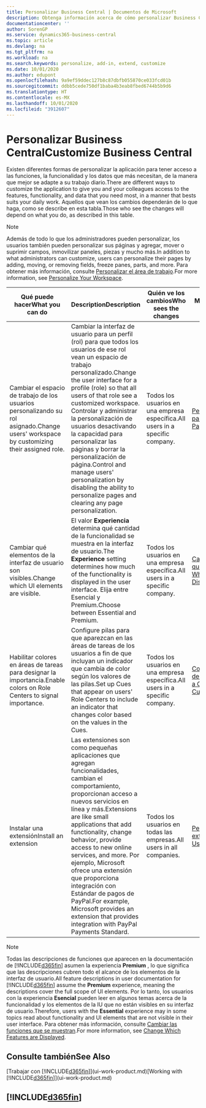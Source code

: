 ```yaml
---
title: Personalizar Business Central | Documentos de Microsoft
description: Obtenga información acerca de cómo personalizar Business Central y agregar funcionalidades.
documentationcenter: ''
author: SorenGP
ms.service: dynamics365-business-central
ms.topic: article
ms.devlang: na
ms.tgt_pltfrm: na
ms.workload: na
ms.search.keywords: personalize, add-in, extend, customize
ms.date: 10/01/2020
ms.author: edupont
ms.openlocfilehash: 9a9ef59ddec127b8c87dbfb055870ce033fcd01b
ms.sourcegitcommit: ddbb5cede750df1baba4b3eab8fbed6744b5b9d6
ms.translationtype: HT
ms.contentlocale: es-MX
ms.lasthandoff: 10/01/2020
ms.locfileid: "3912607"
---
```

# <a name="customize-business-central"></a><span data-ttu-id="f281e-103">Personalizar Business Central</span><span class="sxs-lookup"><span data-stu-id="f281e-103">Customize Business Central</span></span>
<span data-ttu-id="f281e-104">Existen diferentes formas de personalizar la aplicación para tener acceso a las funciones, la funcionalidad y los datos que más necesitan, de la manera que mejor se adapte a su trabajo diario.</span><span class="sxs-lookup"><span data-stu-id="f281e-104">There are different ways to customize the application to give you and your colleagues access to the features, functionality, and data that you need most, in a manner that bests suits your daily work.</span></span> <span data-ttu-id="f281e-105">Aquellos que vean los cambios dependerán de lo que haga, como se describe en esta tabla.</span><span class="sxs-lookup"><span data-stu-id="f281e-105">Those who see the changes will depend on what you do, as described in this table.</span></span>

> [!NOTE]
> <span data-ttu-id="f281e-106">Además de todo lo que los administradores pueden personalizar, los usuarios también pueden personalizar sus páginas y agregar, mover o suprimir campos, inmovilizar paneles, piezas y mucho más.</span><span class="sxs-lookup"><span data-stu-id="f281e-106">In addition to what administrators can customize, users can personalize their pages by adding, moving, or removing fields, freeze panes, parts, and more.</span></span> <span data-ttu-id="f281e-107">Para obtener más información, consulte [Personalizar el área de trabajo](ui-personalization-user.md).</span><span class="sxs-lookup"><span data-stu-id="f281e-107">For more information, see [Personalize Your Workspace](ui-personalization-user.md).</span></span>

| <span data-ttu-id="f281e-108">Qué puede hacer</span><span class="sxs-lookup"><span data-stu-id="f281e-108">What you can do</span></span>    |  <span data-ttu-id="f281e-109">Description</span><span class="sxs-lookup"><span data-stu-id="f281e-109">Description</span></span>  |  <span data-ttu-id="f281e-110">Quién ve los cambios</span><span class="sxs-lookup"><span data-stu-id="f281e-110">Who sees the changes</span></span>  |  <span data-ttu-id="f281e-111">Más información</span><span class="sxs-lookup"><span data-stu-id="f281e-111">More information</span></span>  |
|-----|---------------|---------|-------|
|<span data-ttu-id="f281e-112">Cambiar el espacio de trabajo de los usuarios personalizando su rol asignado.</span><span class="sxs-lookup"><span data-stu-id="f281e-112">Change users' workspace by customizing their assigned role.</span></span>|<span data-ttu-id="f281e-113">Cambiar la interfaz de usuario para un perfil (rol) para que todos los usuarios de ese rol vean un espacio de trabajo personalizado.</span><span class="sxs-lookup"><span data-stu-id="f281e-113">Change the user interface for a profile (role) so that all users of that role see a customized workspace.</span></span> <span data-ttu-id="f281e-114">Controlar y administrar la personalización de usuarios desactivando la capacidad para personalizar las páginas y borrar la personalización de página.</span><span class="sxs-lookup"><span data-stu-id="f281e-114">Control and manage users' personalization by disabling the ability to personalize pages and clearing any page personalization.</span></span>|<span data-ttu-id="f281e-115">Todos los usuarios en una empresa específica.</span><span class="sxs-lookup"><span data-stu-id="f281e-115">All users in a specific company.</span></span>|[<span data-ttu-id="f281e-116">Personalizar páginas para perfiles</span><span class="sxs-lookup"><span data-stu-id="f281e-116">Customize Pages for Profiles</span></span>](ui-personalization-manage.md)|
|<span data-ttu-id="f281e-117">Cambiar qué elementos de la interfaz de usuario son visibles.</span><span class="sxs-lookup"><span data-stu-id="f281e-117">Change which UI elements are visible.</span></span>|<span data-ttu-id="f281e-118">El valor **Experiencia** determina qué cantidad de la funcionalidad se muestra en la interfaz de usuario.</span><span class="sxs-lookup"><span data-stu-id="f281e-118">The **Experience** setting determines how much of the functionality is displayed in the user interface.</span></span> <span data-ttu-id="f281e-119">Elija entre Esencial y Premium.</span><span class="sxs-lookup"><span data-stu-id="f281e-119">Choose between Essential and Premium.</span></span>|<span data-ttu-id="f281e-120">Todos los usuarios en una empresa específica.</span><span class="sxs-lookup"><span data-stu-id="f281e-120">All users in a specific company.</span></span>|[<span data-ttu-id="f281e-121">Cambiar las funciones que se muestran</span><span class="sxs-lookup"><span data-stu-id="f281e-121">Change Which Features are Displayed</span></span>](ui-experiences.md)|
|<span data-ttu-id="f281e-122">Habilitar colores en áreas de tareas para designar la importancia.</span><span class="sxs-lookup"><span data-stu-id="f281e-122">Enable colors on Role Centers to signal importance.</span></span>|<span data-ttu-id="f281e-123">Configure pilas para que aparezcan en las áreas de tareas de los usuarios a fin de que incluyan un indicador que cambia de color según los valores de las pilas.</span><span class="sxs-lookup"><span data-stu-id="f281e-123">Set up Cues that appear on users' Role Centers to include an indicator that changes color based on the values in the Cues.</span></span>|<span data-ttu-id="f281e-124">Todos los usuarios en una empresa específica.</span><span class="sxs-lookup"><span data-stu-id="f281e-124">All users in a specific company.</span></span>|[<span data-ttu-id="f281e-125">Configurar un indicador de color en pilas</span><span class="sxs-lookup"><span data-stu-id="f281e-125">Set Up a Colored Indicator on Cues</span></span>](admin-how-set-up-colored-indicator-on-cues.md)|
|<span data-ttu-id="f281e-126">Instalar una extensión</span><span class="sxs-lookup"><span data-stu-id="f281e-126">Install an extension</span></span>|<span data-ttu-id="f281e-127">Las extensiones son como pequeñas aplicaciones que agregan funcionalidades, cambian el comportamiento, proporcionan acceso a nuevos servicios en línea y más.</span><span class="sxs-lookup"><span data-stu-id="f281e-127">Extensions are like small applications that add functionality, change behavior, provide access to new online services, and more.</span></span> <span data-ttu-id="f281e-128">Por ejemplo, Microsoft ofrece una extensión que proporciona integración con Estándar de pagos de PayPal.</span><span class="sxs-lookup"><span data-stu-id="f281e-128">For example, Microsoft provides an extension that provides integration with PayPal Payments Standard.</span></span>|<span data-ttu-id="f281e-129">Todos los usuarios en todas las empresas.</span><span class="sxs-lookup"><span data-stu-id="f281e-129">All users in all companies.</span></span>|[<span data-ttu-id="f281e-130">Personalizar con extensiones</span><span class="sxs-lookup"><span data-stu-id="f281e-130">Customizing Using Extensions</span></span>](ui-extensions.md)|
> [!NOTE]
> <span data-ttu-id="f281e-131">Todas las descripciones de funciones que aparecen en la documentación de [!INCLUDE[d365fin](includes/d365fin_md.md)] asumen la experiencia **Premium** , lo que significa que las descripciones cubren todo el alcance de los elementos de la interfaz de usuario.</span><span class="sxs-lookup"><span data-stu-id="f281e-131">All feature descriptions in user documentation for [!INCLUDE[d365fin](includes/d365fin_md.md)] assume the **Premium** experience, meaning the descriptions cover the full scope of UI elements.</span></span> <span data-ttu-id="f281e-132">Por lo tanto, los usuarios con la experiencia **Esencial** pueden leer en algunos temas acerca de la funcionalidad y los elementos de la IU que no están visibles en su interfaz de usuario.</span><span class="sxs-lookup"><span data-stu-id="f281e-132">Therefore, users with the **Essential** experience may in some topics read about functionality and UI elements that are not visible in their user interface.</span></span> <span data-ttu-id="f281e-133">Para obtener más información, consulte [Cambiar las funciones que se muestran](ui-experiences.md).</span><span class="sxs-lookup"><span data-stu-id="f281e-133">For more information, see [Change Which Features are Displayed](ui-experiences.md).</span></span>

## <a name="see-also"></a><span data-ttu-id="f281e-134">Consulte también</span><span class="sxs-lookup"><span data-stu-id="f281e-134">See Also</span></span>
<span data-ttu-id="f281e-135">[Trabajar con [!INCLUDE[d365fin](includes/d365fin_md.md)]](ui-work-product.md)</span><span class="sxs-lookup"><span data-stu-id="f281e-135">[Working with [!INCLUDE[d365fin](includes/d365fin_md.md)]](ui-work-product.md)</span></span>  

## [!INCLUDE[d365fin](includes/free_trial_md.md)]  
